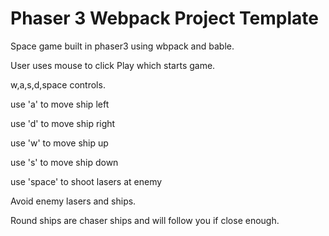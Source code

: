 # Phaser 3 Webpack Project Template

Space game built in phaser3 using wbpack and bable.

User uses mouse to click Play which starts game.

w,a,s,d,space controls.

use 'a' to move ship left

use 'd' to move ship right

use 'w' to move ship up

use 's' to move ship down

use 'space' to shoot lasers at enemy

Avoid enemy lasers and ships.

Round ships are chaser ships and will follow you if close enough.
